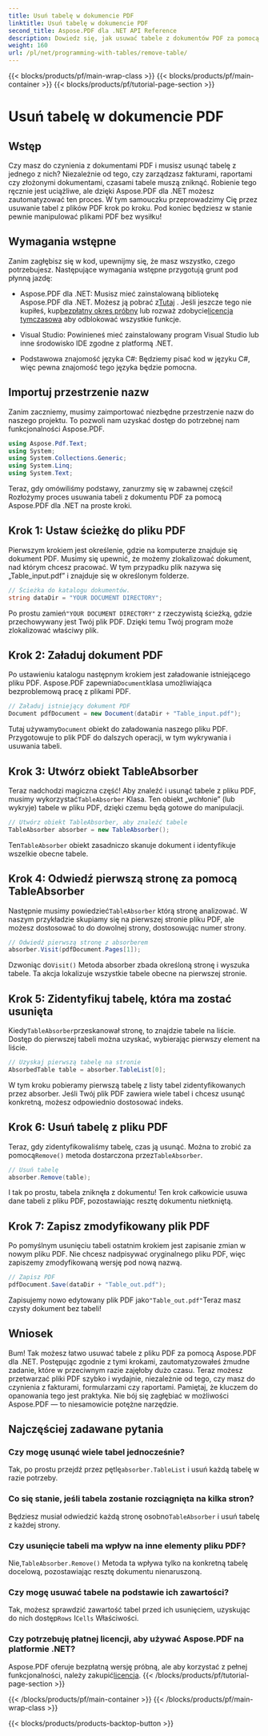 ```yaml
---
title: Usuń tabelę w dokumencie PDF
linktitle: Usuń tabelę w dokumencie PDF
second_title: Aspose.PDF dla .NET API Reference
description: Dowiedz się, jak usuwać tabele z dokumentów PDF za pomocą Aspose.PDF dla .NET dzięki przewodnikowi krok po kroku. Uprość manipulację PDF dzięki temu prostemu samouczkowi.
weight: 160
url: /pl/net/programming-with-tables/remove-table/
---
```


{{< blocks/products/pf/main-wrap-class >}}
{{< blocks/products/pf/main-container >}}
{{< blocks/products/pf/tutorial-page-section >}}

# Usuń tabelę w dokumencie PDF

## Wstęp

Czy masz do czynienia z dokumentami PDF i musisz usunąć tabelę z jednego z nich? Niezależnie od tego, czy zarządzasz fakturami, raportami czy złożonymi dokumentami, czasami tabele muszą zniknąć. Robienie tego ręcznie jest uciążliwe, ale dzięki Aspose.PDF dla .NET możesz zautomatyzować ten proces. W tym samouczku przeprowadzimy Cię przez usuwanie tabel z plików PDF krok po kroku. Pod koniec będziesz w stanie pewnie manipulować plikami PDF bez wysiłku!

## Wymagania wstępne

Zanim zagłębisz się w kod, upewnijmy się, że masz wszystko, czego potrzebujesz. Następujące wymagania wstępne przygotują grunt pod płynną jazdę:

-  Aspose.PDF dla .NET: Musisz mieć zainstalowaną bibliotekę Aspose.PDF dla .NET. Możesz ją pobrać z[Tutaj](https://releases.aspose.com/pdf/net/) . Jeśli jeszcze tego nie kupiłeś, kup[bezpłatny okres próbny](https://releases.aspose.com/) lub rozważ zdobycie[licencja tymczasowa](https://purchase.aspose.com/temporary-license/) aby odblokować wszystkie funkcje.
  
- Visual Studio: Powinieneś mieć zainstalowany program Visual Studio lub inne środowisko IDE zgodne z platformą .NET.
  
- Podstawowa znajomość języka C#: Będziemy pisać kod w języku C#, więc pewna znajomość tego języka będzie pomocna.

## Importuj przestrzenie nazw

Zanim zaczniemy, musimy zaimportować niezbędne przestrzenie nazw do naszego projektu. To pozwoli nam uzyskać dostęp do potrzebnej nam funkcjonalności Aspose.PDF.

```csharp
using Aspose.Pdf.Text;
using System;
using System.Collections.Generic;
using System.Linq;
using System.Text;
```

Teraz, gdy omówiliśmy podstawy, zanurzmy się w zabawnej części! Rozłożymy proces usuwania tabeli z dokumentu PDF za pomocą Aspose.PDF dla .NET na proste kroki.

## Krok 1: Ustaw ścieżkę do pliku PDF

Pierwszym krokiem jest określenie, gdzie na komputerze znajduje się dokument PDF. Musimy się upewnić, że możemy zlokalizować dokument, nad którym chcesz pracować. W tym przypadku plik nazywa się „Table_input.pdf” i znajduje się w określonym folderze.

```csharp
// Ścieżka do katalogu dokumentów.
string dataDir = "YOUR DOCUMENT DIRECTORY";
```

 Po prostu zamień`"YOUR DOCUMENT DIRECTORY"` z rzeczywistą ścieżką, gdzie przechowywany jest Twój plik PDF. Dzięki temu Twój program może zlokalizować właściwy plik.

## Krok 2: Załaduj dokument PDF

 Po ustawieniu katalogu następnym krokiem jest załadowanie istniejącego pliku PDF. Aspose.PDF zapewnia`Document`klasa umożliwiająca bezproblemową pracę z plikami PDF.

```csharp
// Załaduj istniejący dokument PDF
Document pdfDocument = new Document(dataDir + "Table_input.pdf");
```

 Tutaj używamy`Document` obiekt do załadowania naszego pliku PDF. Przygotowuje to plik PDF do dalszych operacji, w tym wykrywania i usuwania tabeli.

## Krok 3: Utwórz obiekt TableAbsorber

 Teraz nadchodzi magiczna część! Aby znaleźć i usunąć tabele z pliku PDF, musimy wykorzystać`TableAbsorber` Klasa. Ten obiekt „wchłonie” (lub wykryje) tabele w pliku PDF, dzięki czemu będą gotowe do manipulacji.

```csharp
// Utwórz obiekt TableAbsorber, aby znaleźć tabele
TableAbsorber absorber = new TableAbsorber();
```

 Ten`TableAbsorber` obiekt zasadniczo skanuje dokument i identyfikuje wszelkie obecne tabele.

## Krok 4: Odwiedź pierwszą stronę za pomocą TableAbsorber

 Następnie musimy powiedzieć`TableAbsorber` którą stronę analizować. W naszym przykładzie skupiamy się na pierwszej stronie pliku PDF, ale możesz dostosować to do dowolnej strony, dostosowując numer strony.

```csharp
// Odwiedź pierwszą stronę z absorberem
absorber.Visit(pdfDocument.Pages[1]);
```

 Dzwoniąc do`Visit()` Metoda absorber zbada określoną stronę i wyszuka tabele. Ta akcja lokalizuje wszystkie tabele obecne na pierwszej stronie.

## Krok 5: Zidentyfikuj tabelę, która ma zostać usunięta

 Kiedy`TableAbsorber`przeskanował stronę, to znajdzie tabele na liście. Dostęp do pierwszej tabeli można uzyskać, wybierając pierwszy element na liście.

```csharp
// Uzyskaj pierwszą tabelę na stronie
AbsorbedTable table = absorber.TableList[0];
```

W tym kroku pobieramy pierwszą tabelę z listy tabel zidentyfikowanych przez absorber. Jeśli Twój plik PDF zawiera wiele tabel i chcesz usunąć konkretną, możesz odpowiednio dostosować indeks.

## Krok 6: Usuń tabelę z pliku PDF

 Teraz, gdy zidentyfikowaliśmy tabelę, czas ją usunąć. Można to zrobić za pomocą`Remove()` metoda dostarczona przez`TableAbsorber`.

```csharp
// Usuń tabelę
absorber.Remove(table);
```

I tak po prostu, tabela zniknęła z dokumentu! Ten krok całkowicie usuwa dane tabeli z pliku PDF, pozostawiając resztę dokumentu nietkniętą.

## Krok 7: Zapisz zmodyfikowany plik PDF

Po pomyślnym usunięciu tabeli ostatnim krokiem jest zapisanie zmian w nowym pliku PDF. Nie chcesz nadpisywać oryginalnego pliku PDF, więc zapiszemy zmodyfikowaną wersję pod nową nazwą.

```csharp
// Zapisz PDF
pdfDocument.Save(dataDir + "Table_out.pdf");
```

 Zapisujemy nowo edytowany plik PDF jako`"Table_out.pdf"`Teraz masz czysty dokument bez tabeli!

## Wniosek

Bum! Tak możesz łatwo usuwać tabele z pliku PDF za pomocą Aspose.PDF dla .NET. Postępując zgodnie z tymi krokami, zautomatyzowałeś żmudne zadanie, które w przeciwnym razie zajęłoby dużo czasu. Teraz możesz przetwarzać pliki PDF szybko i wydajnie, niezależnie od tego, czy masz do czynienia z fakturami, formularzami czy raportami. Pamiętaj, że kluczem do opanowania tego jest praktyka. Nie bój się zagłębiać w możliwości Aspose.PDF — to niesamowicie potężne narzędzie.

## Najczęściej zadawane pytania

### Czy mogę usunąć wiele tabel jednocześnie?  
 Tak, po prostu przejdź przez pętlę`absorber.TableList` i usuń każdą tabelę w razie potrzeby.

### Co się stanie, jeśli tabela zostanie rozciągnięta na kilka stron?  
 Będziesz musiał odwiedzić każdą stronę osobno`TableAbsorber` i usuń tabelę z każdej strony.

### Czy usunięcie tabeli ma wpływ na inne elementy pliku PDF?  
 Nie,`TableAbsorber.Remove()` Metoda ta wpływa tylko na konkretną tabelę docelową, pozostawiając resztę dokumentu nienaruszoną.

### Czy mogę usuwać tabele na podstawie ich zawartości?  
 Tak, możesz sprawdzić zawartość tabel przed ich usunięciem, uzyskując do nich dostęp`Rows` I`Cells` Właściwości.

### Czy potrzebuję płatnej licencji, aby używać Aspose.PDF na platformie .NET?  
 Aspose.PDF oferuje bezpłatną wersję próbną, ale aby korzystać z pełnej funkcjonalności, należy zakupić[licencja](https://purchase.aspose.com/buy).
{{< /blocks/products/pf/tutorial-page-section >}}

{{< /blocks/products/pf/main-container >}}
{{< /blocks/products/pf/main-wrap-class >}}

{{< blocks/products/products-backtop-button >}}
